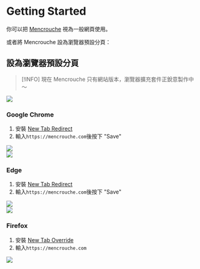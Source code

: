 # Getting Started

你可以把 [Mencrouche](https://mencrouche.com) 視為一般網頁使用。

或者將 Mencrouche 設為瀏覽器預設分頁：

## 設為瀏覽器預設分頁

> [!INFO]
> 現在 Mencrouche 只有網站版本，瀏覽器擴充套件正銳意製作中～

<div class="browser-card">
    <img src="/media/user/index/chrome.svg"/>
    <h3>Google Chrome</h3>
</div>

1. 安裝 [New Tab Redirect](https://chromewebstore.google.com/detail/new-tab-redirect/icpgjfneehieebagbmdbhnlpiopdcmna)
2. 輸入<span style="user-select: all;">`https://mencrouche.com`</span>後按下 "Save"
<img class="screenshot" src="/media/user/index/chrome_set_mencrouche_as_new_tab.webp"/>


<div class="browser-card">
    <img src="/media/user/index/edge.svg"/>
    <h3>Edge</h3>
</div>

1. 安裝 [New Tab Redirect](https://chromewebstore.google.com/detail/new-tab-redirect/icpgjfneehieebagbmdbhnlpiopdcmna)
2. 輸入<span style="user-select: all;">`https://mencrouche.com`</span>後按下 "Save"
<img class="screenshot" src="/media/user/index/edge_set_mencrouche_as_new_tab.webp"/>

<div class="browser-card">
    <img src="/media/user/index/firefox.svg"/>
    <h3>Firefox</h3>
</div>

1. 安裝 [New Tab Override](https://addons.mozilla.org/firefox/addon/new-tab-override/)
2. 輸入<span style="user-select: all;">`https://mencrouche.com`</span>
<img class="screenshot" src="/media/user/index/firefox_set_mencrouche_as_new_tab.webp"/>
